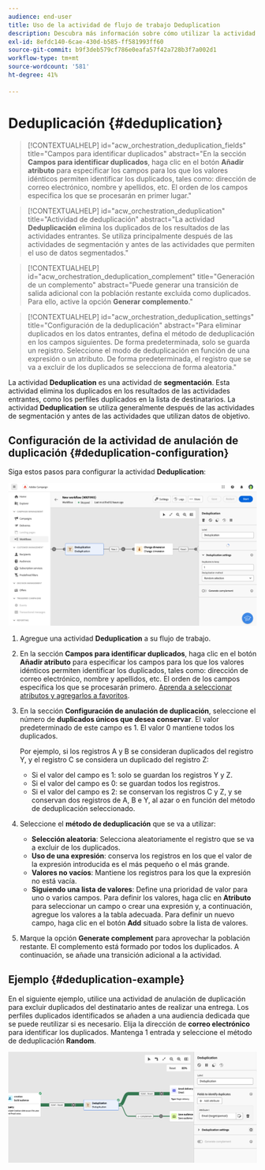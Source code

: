 ```yaml
---
audience: end-user
title: Uso de la actividad de flujo de trabajo Deduplication
description: Descubra más información sobre cómo utilizar la actividad del flujo de trabajo Deduplicación
exl-id: 8efdc140-6cae-430d-b585-ff581993ff60
source-git-commit: b9f3deb579cf786e0eafa57f42a728b3f7a002d1
workflow-type: tm+mt
source-wordcount: '581'
ht-degree: 41%

---
```


# Deduplicación {#deduplication}

>[!CONTEXTUALHELP]
>id="acw_orchestration_deduplication_fields"
>title="Campos para identificar duplicados"
>abstract="En la sección **Campos para identificar duplicados**, haga clic en el botón **Añadir atributo** para especificar los campos para los que los valores idénticos permiten identificar los duplicados, tales como: dirección de correo electrónico, nombre y apellidos, etc. El orden de los campos especifica los que se procesarán en primer lugar."

>[!CONTEXTUALHELP]
>id="acw_orchestration_deduplication"
>title="Actividad de deduplicación"
>abstract="La actividad **Deduplicación** elimina los duplicados de los resultados de las actividades entrantes. Se utiliza principalmente después de las actividades de segmentación y antes de las actividades que permiten el uso de datos segmentados."

>[!CONTEXTUALHELP]
>id="acw_orchestration_deduplication_complement"
>title="Generación de un complemento"
>abstract="Puede generar una transición de salida adicional con la población restante excluida como duplicados. Para ello, active la opción **Generar complemento**."

>[!CONTEXTUALHELP]
>id="acw_orchestration_deduplication_settings"
>title="Configuración de la deduplicación"
>abstract="Para eliminar duplicados en los datos entrantes, defina el método de deduplicación en los campos siguientes. De forma predeterminada, solo se guarda un registro. Seleccione el modo de deduplicación en función de una expresión o un atributo. De forma predeterminada, el registro que se va a excluir de los duplicados se selecciona de forma aleatoria."

La actividad **Deduplication** es una actividad de **segmentación**. Esta actividad elimina los duplicados en los resultados de las actividades entrantes, como los perfiles duplicados en la lista de destinatarios. La actividad **Deduplication** se utiliza generalmente después de las actividades de segmentación y antes de las actividades que utilizan datos de objetivo.

## Configuración de la actividad de anulación de duplicación {#deduplication-configuration}

Siga estos pasos para configurar la actividad **Deduplication**:

![Proceso de configuración de anulación de duplicación del flujo de trabajo](../assets/workflow-deduplication.png)

1. Agregue una actividad **Deduplication** a su flujo de trabajo.

1. En la sección **Campos para identificar duplicados**, haga clic en el botón **Añadir atributo** para especificar los campos para los que los valores idénticos permiten identificar los duplicados, tales como: dirección de correo electrónico, nombre y apellidos, etc. El orden de los campos especifica los que se procesarán primero. [Aprenda a seleccionar atributos y agregarlos a favoritos](../../get-started/attributes.md).

1. En la sección **Configuración de anulación de duplicación**, seleccione el número de **duplicados únicos que desea conservar**. El valor predeterminado de este campo es 1. El valor 0 mantiene todos los duplicados.

   Por ejemplo, si los registros A y B se consideran duplicados del registro Y, y el registro C se considera un duplicado del registro Z:

   * Si el valor del campo es 1: solo se guardan los registros Y y Z.
   * Si el valor del campo es 0: se guardan todos los registros.
   * Si el valor del campo es 2: se conservan los registros C y Z, y se conservan dos registros de A, B e Y, al azar o en función del método de deduplicación seleccionado.

1. Seleccione el **método de deduplicación** que se va a utilizar:

   * **Selección aleatoria**: Selecciona aleatoriamente el registro que se va a excluir de los duplicados.
   * **Uso de una expresión**: conserva los registros en los que el valor de la expresión introducida es el más pequeño o el más grande.
   * **Valores no vacíos**: Mantiene los registros para los que la expresión no está vacía.
   * **Siguiendo una lista de valores**: Define una prioridad de valor para uno o varios campos. Para definir los valores, haga clic en **Atributo** para seleccionar un campo o crear una expresión y, a continuación, agregue los valores a la tabla adecuada. Para definir un nuevo campo, haga clic en el botón **Add** situado sobre la lista de valores.

1. Marque la opción **Generate complement** para aprovechar la población restante. El complemento está formado por todos los duplicados. A continuación, se añade una transición adicional a la actividad.

## Ejemplo {#deduplication-example}

En el siguiente ejemplo, utilice una actividad de anulación de duplicación para excluir duplicados del destinatario antes de realizar una entrega. Los perfiles duplicados identificados se añaden a una audiencia dedicada que se puede reutilizar si es necesario. Elija la dirección de **correo electrónico** para identificar los duplicados. Mantenga 1 entrada y seleccione el método de deduplicación **Random**.

![Ejemplo de actividad de anulación de duplicación en un flujo de trabajo](../assets/workflow-deduplication-example.png)
